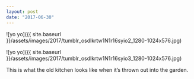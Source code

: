 ```yaml
---
layout: post
date: "2017-06-30"
---
```


![yo yo]({{ site.baseurl }}/assets/images/2017/tumblr_osdlkrtw1N1r16syio2_1280-1024x576.jpg)

![yo yo]({{ site.baseurl }}/assets/images/2017/tumblr_osdlkrtw1N1r16syio3_1280-1024x576.jpg)

This is what the old kitchen looks like when it’s thrown out into the garden.
